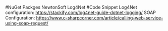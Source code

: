 #NuGet Packges
NewtonSoft
Log4Net
#Code Snippet
Log4Net configuration: https://stackify.com/log4net-guide-dotnet-logging/
SOAP Configuration: https://www.c-sharpcorner.com/article/calling-web-service-using-soap-request/